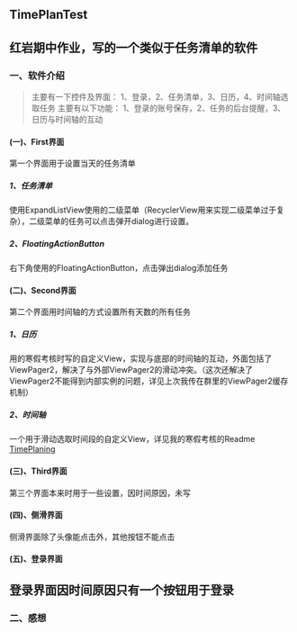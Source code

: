 ## TimePlanTest
 红岩期中作业，写的一个类似于任务清单的软件
---
### 一、软件介绍
>主要有一下控件及界面：
>1、登录，2、任务清单，3、日历，4、时间轴选取任务 
>主要有以下功能：
>1、登录的账号保存，2、任务的后台提醒，3、日历与时间轴的互动
#### (一)、First界面
第一个界面用于设置当天的任务清单  
##### 1、任务清单
使用ExpandListView使用的二级菜单（RecyclerView用来实现二级菜单过于复杂），二级菜单的任务可以点击弹开dialog进行设置。 
##### 2、FloatingActionButton
右下角使用的FloatingActionButton，点击弹出dialog添加任务
#### (二)、Second界面
第二个界面用时间轴的方式设置所有天数的所有任务  
##### 1、日历
用的寒假考核时写的自定义View，实现与底部的时间轴的互动，外面包括了ViewPager2，解决了与外部ViewPager2的滑动冲突。（这次还解决了ViewPager2不能得到内部实例的问题，详见上次我传在群里的ViewPager2缓存机制）
##### 2、时间轴
一个用于滑动选取时间段的自定义View，详见我的寒假考核的Readme [TimePlaning](https://github.com/985892345/TimePlaning.git "TimePlan")
#### (三)、Third界面
第三个界面本来时用于一些设置，因时间原因，未写
#### (四)、侧滑界面
侧滑界面除了头像能点击外，其他按钮不能点击
#### (五)、登录界面
登录界面因时间原因只有一个按钮用于登录
---
### 二、感想


